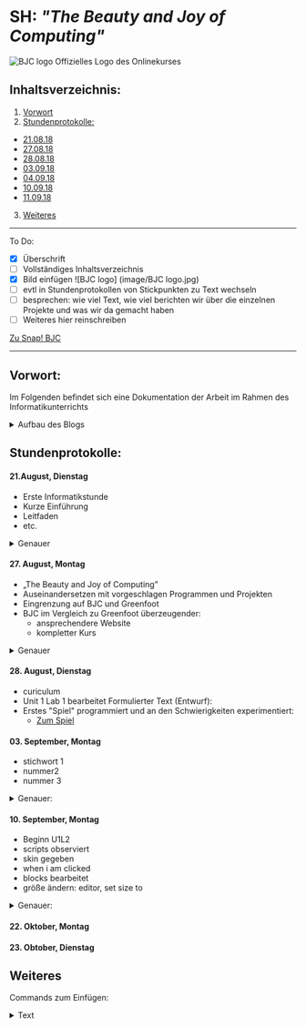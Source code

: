 # SH: _"The Beauty and Joy of Computing"_  
![BJC logo](https://pbs.twimg.com/profile_images/378800000439621166/b23cdc47c76b3d78561b91ffc9705183_400x400.png)
Offizielles Logo des Onlinekurses
## Inhaltsverzeichnis:
1. [Vorwort](#h1)
2. [Stundenprotokolle:](#h2)
 * [21.08.18](#s1)
 * [27.08.18](#s2)
 * [28.08.18](#s3)
 * [03.09.18](#s4)
 * [04.09.18](#s5)
 * [10.09.18](#s6)
 * [11.09.18](#s7)
3. [Weiteres](#h3)

---------------------------------------------------
To Do: 
- [x] Überschrift
- [ ] Vollständiges Inhaltsverzeichnis
- [x] Bild einfügen ![BJC logo] (image/BJC logo.jpg)
- [ ] evtl in Stundenprotokollen von Stickpunkten zu Text wechseln
- [ ] besprechen: wie viel Text, wie viel berichten wir über die einzelnen Projekte und was wir da gemacht haben
- [ ] Weiteres hier reinschreiben
        
[Zu Snap! BJC](http://snap.berkeley.edu/run)

----------------------------------------------------      
       
## Vorwort: <a name="h1"></a>
Im Folgenden befindet sich eine Dokumentation der Arbeit im Rahmen des Informatikunterrichts
<details>
  <summary>Aufbau des Blogs</summary>
Jedes Stundenprotokoll enthält, zur besseren Übersicht, eine Kurzfassung in Form von Stichpunkten. In Form eines Sprites lässt sich eine detaillierte Beschreibung der Stunde öffnen. 
</details>

## Stundenprotokolle: <a name="h2"></a>         
#### 21.August, Dienstag <a name="s1"></a>

 * Erste Informatikstunde
  * Kurze Einführung
  * Leitfaden
  * etc.
<details>
  <summary>Genauer</summary>      
Heute hatten wir unsere erste Informatikstunde. Herr Buhl hat uns eine Einführung in den Informatikunterricht und sein Unterrichtskonzept gegeben. In seinem Leitfaden waren einige Programme vorgeschlagen, von denen uns **"Greenfoot"** und **"The beauty and Joy of Computing"** _(im folgenden **"BJC"**)_ am meisten zusagten. Wir haben die Stunde am Dienstag dann dafür verwendet uns mit BJC und der in diesem Kurs verwendeten Programmiersprache **SNAP!** auseinanderzusetzen. Wir haben vor allem versucht uns etwas mit dem Editor vertraut zu machen und haben dann auch Testweise mit der ersten Lektion begonnen. Diese kurze Zeit hat uns schon so viel Spaß gemacht, dass wir beschlossen, uns in der nächsten Stunde weiter mit BJC zu beschäftigen. Trotzdem haben wir uns beide vorgenommen, bis nächste Woche zuhause noch ein paar Informationen über Alternativen _(vor allem Greenfoot)_ einzuholen und diese auszuprobieren.
        </details>

#### 27. August, Montag <a name="s2"></a>
  * „The Beauty and Joy of Computing”
  * Auseinandersetzen mit vorgeschlagen Programmen und Projekten
  * Eingrenzung auf BJC und Greenfoot
  * BJC im Vergleich zu Greenfoot überzeugender:
    * ansprechendere Website
    * kompletter Kurs
<details>
  <summary>Genauer</summary>
       Wir haben uns heute endgültig dafür entschieden, bei BJC zu bleiben. Überzeugt haben uns vor allem die ansprechende Website und der komplettere und auch anfängerfreundliche Kurs. Da wir beide wenig Vorkenntnisse im Programmieren haben und beide bisher nur die "Nutzerseite" kennen, schien uns der Beginn mit BJC eine gute Idee, da der Kurs verspricht, gerade für Schüler konzipiert zu sein, die wenig bis keine Vorkenntisse auf diesem Gebiet zu haben.
Wir haben dann auch direkt mit dem Kurs und **Unit 1 Lab 1** begonnen. Nachdem wir einen Account erstellt und uns eingeloggt haben, haben wir damit begonnen unsere erste Spielfigur, ein "Sprite" zu erstellen. Dafür haben wir aus den vorgegebenen Kostümen das "Alonzo" Kostüm ausgewählt und es als Bild für unser Sprite ausgewählt<details>
        <summary>Sprite</summary>
Ein Sprite (engl. unter anderem für ein Geistwesen, Kobold) ist ein Grafikobjekt, das von der Grafikhardware über das Hintergrundbild bzw. den restlichen Inhalt der Bildschirmanzeige eingeblendet wird. Die Positionierung wird dabei komplett von der Grafikhardware erledigt. (- Wikipedia)
Wir haben zwei dieser Alonzo Costums erstellt und so editiert, dass Alonzo sich umdreht, wenn er angeklickt wird.
        <br><br>
<p align="right"><img width="202" alt="change costum Alonzo" src="https://user-images.githubusercontent.com/42579272/44869057-e314f300-ac8c-11e8-8cf1-21375b44c34d.png"></p>
</details>
</details>
 
 #### 28. August, Dienstag <a name="s3"></a>
  * curiculum
  * Unit 1 Lab 1 bearbeitet
  Formulierter Text (Entwurf):
  * Erstes "Spiel" programmiert und an den Schwierigkeiten experimentiert:
    * [Zum Spiel](https://snap.berkeley.edu/snapsource/snap.html#present:Username=stormann1&ProjectName=U1L1%20Alonso)
 
 
 #### 03. September, Montag <a name="s4"></a>
  * stichwort 1
  * nummer2
  * nummer 3
  
 <details>
  <summary>Genauer:</summary>
        Dies ist ein Blindtext, der zum Testen des Textformates dient. 
 </details>
 
 #### 10. September, Montag <a name="s6"></a>
 * Beginn U1L2
 * scripts observiert
 * skin gegeben
 * when i am clicked
 * blocks bearbeitet
 * größe ändern: editor, set size to
 
 <details>
  <summary>Genauer:</summary>
        Dies ist ein Blindtext, der zum Testen des Textformates dient.Hier kommt später ein Fließtext über das jeweilige Stundenprotokoll rein. abcdefghijklmnopqrstuvwxyzABCDEFGHIJKLMNOPQRSTUVWXYZ!"§"$%&/()=? 
 </details>
 
 #### 22. Oktober, Montag <a name="s8"></a>
 
 #### 23. Obtober, Dienstag <a name="s9"></a>
 
 
  ## Weiteres <a name="h3"></a>
  Commands zum Einfügen: 
<details>
  <summary>Text</summary>   
</details>
